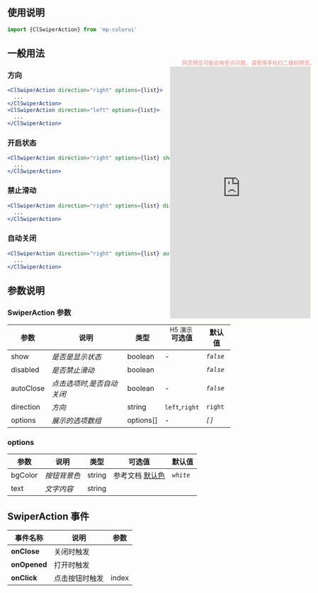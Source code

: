 ## 使用说明

```jsx
import {ClSwiperAction} from 'mp-colorui'
```

## 一般用法

### 方向

```jsx
<ClSwiperAction direction="right" options={list}>
  ...
</ClSwiperAction>
<ClSwiperAction direction="left" options={list}>
  ...
</ClSwiperAction>
```

### 开启状态

```jsx
<ClSwiperAction direction="right" options={list} show>
  ...
</ClSwiperAction>
```

### 禁止滑动

```jsx
<ClSwiperAction direction="right" options={list} disabled>
  ...
</ClSwiperAction>
```

### 自动关闭

```jsx
<ClSwiperAction direction="right" options={list} autoClose>
  ...
</ClSwiperAction>
```

## 参数说明

### SwiperAction 参数

| 参数      | 说明                      | 类型      | 可选值         | 默认值    |
| --------- | ------------------------- | --------- | -------------- | --------- |
| show      | *是否是显示状态*          | boolean   | -              | *`false`* |
| disabled  | *是否禁止滑动*            | boolean   |                | *`false`* |
| autoClose | *点击选项时,是否自动关闭* | boolean   | -              | *`false`* |
| direction | *方向*                    | string    | `left`,`right` | `right`   |
| options   | *展示的选项数组*          | options[] | -              | *`[]`*    |

### options

| 参数    | 说明         | 类型   | 可选值                         | 默认值    |
| ------- | ------------ | ------ | ------------------------------ | --------- |
| bgColor | *按钮背景色* | string | 参考文档 [默认色](/home/color) | *`white`* |
| text    | *文字内容*   | string |                                |           |

## SwiperAction 事件

| 事件名称     | 说明           | 参数  |
| ------------ | -------------- | ----- |
| **onClose**  | 关闭时触发     |       |
| **onOpened** | 打开时触发     |       |
| **onClick**  | 点击按钮时触发 | index |



<div style="position: fixed; right:10px; top: 5%">
<div style="width: 355px; display: flex; flex-wrap: wrap; justify-content: center; align-items: center; font-size: 12px; color: lightcoral">网页预览可能会有些许问题，请使用手机扫二维码预览。</div>
<iframe style="border: 1px solid antiquewhite" src="https://yinliangdream.github.io/mp-colorui-h5-demo/#/pages/components/swiperAction/index" height="568" width="316"></iframe>
<div>
		<p>H5 演示</p>
		<div id='qrcode'></div>
	</div>
</div>

<script>
	new Vue({
		el: '#main',
		mounted() {
			setTimeout(() => {
				const id = document.getElementById("qrcode");
				new QRCode(id, {
					text: "https://yinliangdream.github.io/mp-colorui-h5-demo/#/pages/components/swiperAction/index",
					width: 128,
					height: 128,
					colorDark : "#000000",
					colorLight : "#ffffff",
					correctLevel : QRCode.CorrectLevel.H
				});
			});
		}
	})
</script>